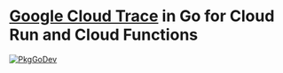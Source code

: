 # [Google Cloud Trace](https://cloud.google.com/trace) in Go for Cloud Run and Cloud Functions

[![PkgGoDev](https://pkg.go.dev/badge/image)](https://pkg.go.dev/github.com/ncruces/go-gcp/gtrace)